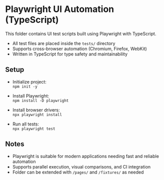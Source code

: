 # Playwright UI Automation (TypeScript)

This folder contains UI test scripts built using Playwright with TypeScript.

- All test files are placed inside the `tests/` directory
- Supports cross-browser automation (Chromium, Firefox, WebKit)
- Written in TypeScript for type safety and maintainability

## Setup

- Initialize project:  
  `npm init -y`

- Install Playwright:  
  `npm install -D playwright`

- Install browser drivers:  
  `npx playwright install`

- Run all tests:  
  `npx playwright test`

## Notes

- Playwright is suitable for modern applications needing fast and reliable automation
- Supports parallel execution, visual comparisons, and CI integration
- Folder can be extended with `/pages/` and `/fixtures/` as needed
